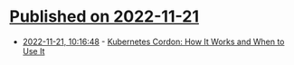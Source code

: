 # [Published on 2022-11-21](index.md)

* [2022-11-21, 10:16:48](https://news.ycombinator.com/item?id=33690916) - [Kubernetes Cordon: How It Works and When to Use It](https://cast.ai/blog/kubernetes-cordon-how-it-works-and-when-to-use-it/)

